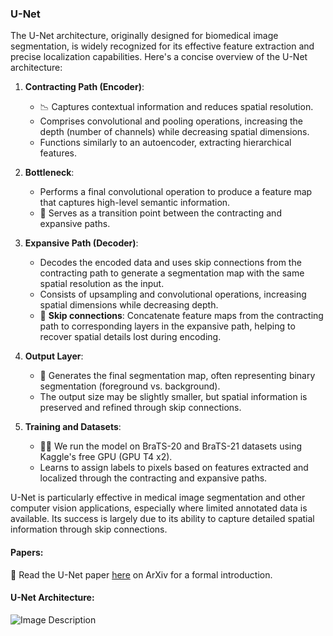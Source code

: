 ### U-Net

The U-Net architecture, originally designed for biomedical image segmentation, is widely recognized for its effective feature extraction and precise localization capabilities. Here's a concise overview of the U-Net architecture:

1. **Contracting Path (Encoder)**:
   - 📉 Captures contextual information and reduces spatial resolution.
   - Comprises convolutional and pooling operations, increasing the depth (number of channels) while decreasing spatial dimensions.
   - Functions similarly to an autoencoder, extracting hierarchical features.

2. **Bottleneck**:
   - Performs a final convolutional operation to produce a feature map that captures high-level semantic information.
   - 🔗 Serves as a transition point between the contracting and expansive paths.

3. **Expansive Path (Decoder)**:
   - Decodes the encoded data and uses skip connections from the contracting path to generate a segmentation map with the same spatial resolution as the input.
   - Consists of upsampling and convolutional operations, increasing spatial dimensions while decreasing depth.
   - 🔄 **Skip connections**: Concatenate feature maps from the contracting path to corresponding layers in the expansive path, helping to recover spatial details lost during encoding.

4. **Output Layer**:
   - 🎯 Generates the final segmentation map, often representing binary segmentation (foreground vs. background).
   - The output size may be slightly smaller, but spatial information is preserved and refined through skip connections.

5. **Training and Datasets**:
   - 🏋️‍♂️ We run the model on BraTS-20 and BraTS-21 datasets using Kaggle's free GPU (GPU T4 x2).
   - Learns to assign labels to pixels based on features extracted and localized through the contracting and expansive paths.

U-Net is particularly effective in medical image segmentation and other computer vision applications, especially where limited annotated data is available. Its success is largely due to its ability to capture detailed spatial information through skip connections. 

#### Papers:
📄 Read the U-Net paper [here](https://arxiv.org/abs/1505.04597) on ArXiv for a formal introduction.

#### U-Net Architecture:
![Image Description](https://media.geeksforgeeks.org/wp-content/uploads/20220614121231/Group14.jpg)
